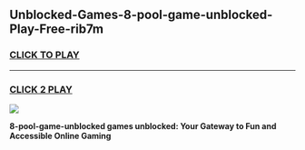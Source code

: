 
## Unblocked-Games-8-pool-game-unblocked-Play-Free-rib7m
<h3>
<a href="https://premium76.site?title=8-pool-game-unblocked&ref=18A1">CLICK TO PLAY</a></h3>
<hr>

<h3>
<a href="https://premium76.site?title=8-pool-game-unblocked&ref=18A1">CLICK 2 PLAY</a>
  
</h3>

<a href="https://premium76.site?title=8-pool-game-unblocked&ref=18A1"><img src="https://clearcache.store/games.png"></a>


**8-pool-game-unblocked games unblocked: Your Gateway to Fun and Accessible Online Gaming**
